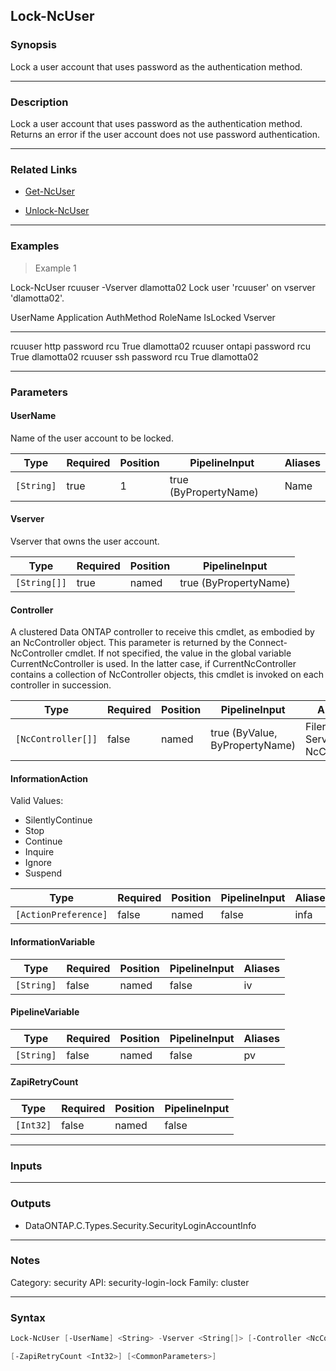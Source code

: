 Lock-NcUser
-----------

### Synopsis
Lock a user account that uses password as the authentication method.

---

### Description

Lock a user account that uses password as the authentication method.  Returns an error if the user account does not use password authentication.

---

### Related Links
* [Get-NcUser](Get-NcUser)

* [Unlock-NcUser](Unlock-NcUser)

---

### Examples
> Example 1

Lock-NcUser rcuuser -Vserver dlamotta02
Lock user 'rcuuser' on vserver 'dlamotta02'.

UserName Application AuthMethod RoleName IsLocked Vserver
-------- ----------- ---------- -------- -------- -------
rcuuser  http        password   rcu        True   dlamotta02
rcuuser  ontapi      password   rcu        True   dlamotta02
rcuuser  ssh         password   rcu        True   dlamotta02

---

### Parameters
#### **UserName**
Name of the user account to be locked.

|Type      |Required|Position|PipelineInput        |Aliases|
|----------|--------|--------|---------------------|-------|
|`[String]`|true    |1       |true (ByPropertyName)|Name   |

#### **Vserver**
Vserver that owns the user account.

|Type        |Required|Position|PipelineInput        |
|------------|--------|--------|---------------------|
|`[String[]]`|true    |named   |true (ByPropertyName)|

#### **Controller**
A clustered Data ONTAP controller to receive this cmdlet, as embodied by an NcController object.  This parameter is returned by the Connect-NcController cmdlet.  If not specified, the value in the global variable CurrentNcController is used.  In the latter case, if CurrentNcController contains a collection of NcController objects, this cmdlet is invoked on each controller in succession.

|Type              |Required|Position|PipelineInput                 |Aliases                          |
|------------------|--------|--------|------------------------------|---------------------------------|
|`[NcController[]]`|false   |named   |true (ByValue, ByPropertyName)|Filer<br/>Server<br/>NcController|

#### **InformationAction**

Valid Values:

* SilentlyContinue
* Stop
* Continue
* Inquire
* Ignore
* Suspend

|Type                |Required|Position|PipelineInput|Aliases|
|--------------------|--------|--------|-------------|-------|
|`[ActionPreference]`|false   |named   |false        |infa   |

#### **InformationVariable**

|Type      |Required|Position|PipelineInput|Aliases|
|----------|--------|--------|-------------|-------|
|`[String]`|false   |named   |false        |iv     |

#### **PipelineVariable**

|Type      |Required|Position|PipelineInput|Aliases|
|----------|--------|--------|-------------|-------|
|`[String]`|false   |named   |false        |pv     |

#### **ZapiRetryCount**

|Type     |Required|Position|PipelineInput|
|---------|--------|--------|-------------|
|`[Int32]`|false   |named   |false        |

---

### Inputs

---

### Outputs
* DataONTAP.C.Types.Security.SecurityLoginAccountInfo

---

### Notes
Category: security
API: security-login-lock
Family: cluster

---

### Syntax
```PowerShell
Lock-NcUser [-UserName] <String> -Vserver <String[]> [-Controller <NcController[]>] [-InformationAction <ActionPreference>] [-InformationVariable <String>] [-PipelineVariable <String>] 
```
```PowerShell
[-ZapiRetryCount <Int32>] [<CommonParameters>]
```
